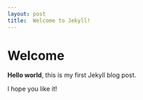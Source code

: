 ```yaml
---
layout: post
title:  Welcome to Jekyll!
---
```


# Welcome

**Hello world**, this is my first Jekyll blog post.

I hope you like it!
<title>how to write a blog</title>
<link rel="stylesheet" href="https://cdn.jsdelivr.net/npm/gitalk@1/dist/gitalk.css">
<script src="https://cdn.jsdelivr.net/npm/gitalk@1/dist/gitalk.min.js"></script>

<div id="gitalk-container"></div>

<script type="text/javascript">
var gitalk = new Gitalk({
  clientID: 'c305c9be47bb4eacc711',
  clientSecret: '42c6ae49b86b3530db784b573e134d596a97609d',
  repo: 'hello-world',
  owner: 'muziapple',
  admin: ['muziapple'],
  id: location.pathname,      // Ensure uniqueness and length less than 50
  distractionFreeMode: true  // Facebook-like distraction free mode
})

gitalk.render('gitalk-container');
</script>
